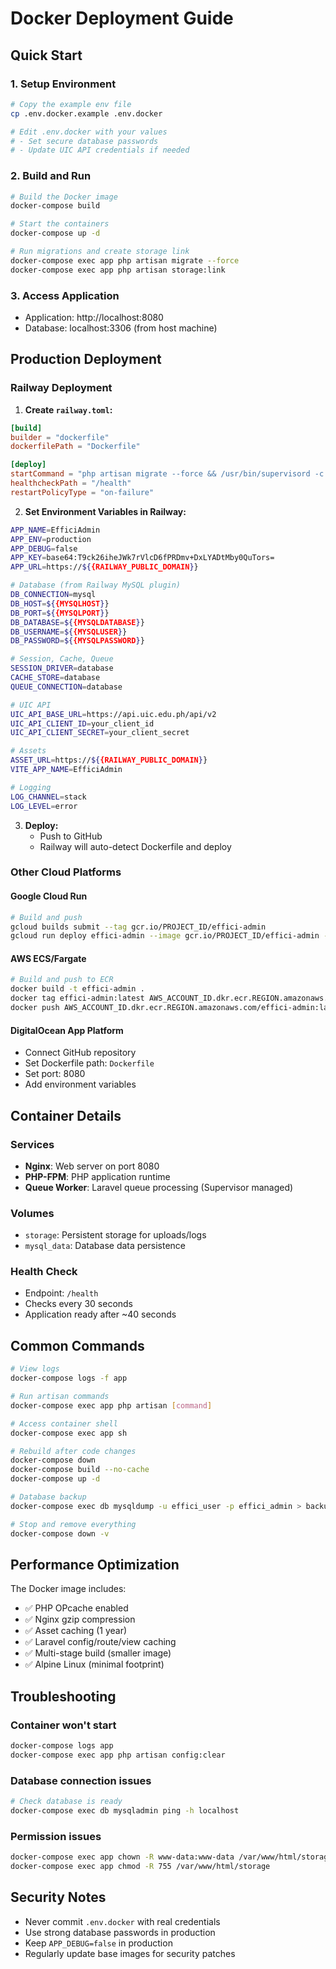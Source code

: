# Docker Deployment Guide

## Quick Start

### 1. Setup Environment
```bash
# Copy the example env file
cp .env.docker.example .env.docker

# Edit .env.docker with your values
# - Set secure database passwords
# - Update UIC API credentials if needed
```

### 2. Build and Run
```bash
# Build the Docker image
docker-compose build

# Start the containers
docker-compose up -d

# Run migrations and create storage link
docker-compose exec app php artisan migrate --force
docker-compose exec app php artisan storage:link
```

### 3. Access Application
- Application: http://localhost:8080
- Database: localhost:3306 (from host machine)

## Production Deployment

### Railway Deployment

1. **Create `railway.toml`:**
```toml
[build]
builder = "dockerfile"
dockerfilePath = "Dockerfile"

[deploy]
startCommand = "php artisan migrate --force && /usr/bin/supervisord -c /etc/supervisord.conf"
healthcheckPath = "/health"
restartPolicyType = "on-failure"
```

2. **Set Environment Variables in Railway:**
```bash
APP_NAME=EfficiAdmin
APP_ENV=production
APP_DEBUG=false
APP_KEY=base64:T9ck26iheJWk7rVlcD6fPRDmv+DxLYADtMby0QuTors=
APP_URL=https://${{RAILWAY_PUBLIC_DOMAIN}}

# Database (from Railway MySQL plugin)
DB_CONNECTION=mysql
DB_HOST=${{MYSQLHOST}}
DB_PORT=${{MYSQLPORT}}
DB_DATABASE=${{MYSQLDATABASE}}
DB_USERNAME=${{MYSQLUSER}}
DB_PASSWORD=${{MYSQLPASSWORD}}

# Session, Cache, Queue
SESSION_DRIVER=database
CACHE_STORE=database
QUEUE_CONNECTION=database

# UIC API
UIC_API_BASE_URL=https://api.uic.edu.ph/api/v2
UIC_API_CLIENT_ID=your_client_id
UIC_API_CLIENT_SECRET=your_client_secret

# Assets
ASSET_URL=https://${{RAILWAY_PUBLIC_DOMAIN}}
VITE_APP_NAME=EfficiAdmin

# Logging
LOG_CHANNEL=stack
LOG_LEVEL=error
```

3. **Deploy:**
   - Push to GitHub
   - Railway will auto-detect Dockerfile and deploy

### Other Cloud Platforms

#### Google Cloud Run
```bash
# Build and push
gcloud builds submit --tag gcr.io/PROJECT_ID/effici-admin
gcloud run deploy effici-admin --image gcr.io/PROJECT_ID/effici-admin --port 8080
```

#### AWS ECS/Fargate
```bash
# Build and push to ECR
docker build -t effici-admin .
docker tag effici-admin:latest AWS_ACCOUNT_ID.dkr.ecr.REGION.amazonaws.com/effici-admin:latest
docker push AWS_ACCOUNT_ID.dkr.ecr.REGION.amazonaws.com/effici-admin:latest
```

#### DigitalOcean App Platform
- Connect GitHub repository
- Set Dockerfile path: `Dockerfile`
- Set port: 8080
- Add environment variables

## Container Details

### Services
- **Nginx**: Web server on port 8080
- **PHP-FPM**: PHP application runtime
- **Queue Worker**: Laravel queue processing (Supervisor managed)

### Volumes
- `storage`: Persistent storage for uploads/logs
- `mysql_data`: Database data persistence

### Health Check
- Endpoint: `/health`
- Checks every 30 seconds
- Application ready after ~40 seconds

## Common Commands

```bash
# View logs
docker-compose logs -f app

# Run artisan commands
docker-compose exec app php artisan [command]

# Access container shell
docker-compose exec app sh

# Rebuild after code changes
docker-compose down
docker-compose build --no-cache
docker-compose up -d

# Database backup
docker-compose exec db mysqldump -u effici_user -p effici_admin > backup.sql

# Stop and remove everything
docker-compose down -v
```

## Performance Optimization

The Docker image includes:
- ✅ PHP OPcache enabled
- ✅ Nginx gzip compression
- ✅ Asset caching (1 year)
- ✅ Laravel config/route/view caching
- ✅ Multi-stage build (smaller image)
- ✅ Alpine Linux (minimal footprint)

## Troubleshooting

### Container won't start
```bash
docker-compose logs app
docker-compose exec app php artisan config:clear
```

### Database connection issues
```bash
# Check database is ready
docker-compose exec db mysqladmin ping -h localhost
```

### Permission issues
```bash
docker-compose exec app chown -R www-data:www-data /var/www/html/storage
docker-compose exec app chmod -R 755 /var/www/html/storage
```

## Security Notes

- Never commit `.env.docker` with real credentials
- Use strong database passwords in production
- Keep `APP_DEBUG=false` in production
- Regularly update base images for security patches
